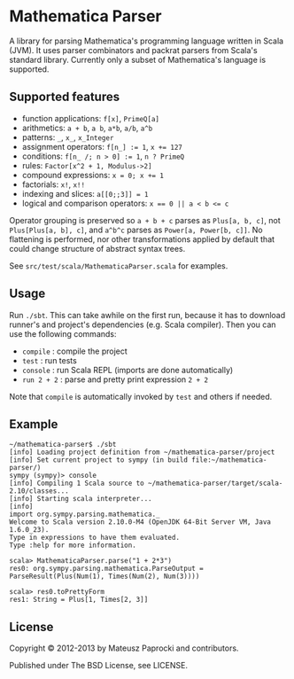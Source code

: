 Mathematica Parser
==================

A library for parsing Mathematica's programming language written in Scala (JVM). It
uses parser combinators and packrat parsers from Scala's standard library. Currently
only a subset of Mathematica's language is supported.

Supported features
------------------

* function applications: `f[x]`, `PrimeQ[a]`
* arithmetics: `a + b`, `a b`, `a*b`, `a/b`, `a^b`
* patterns: `_`, `x_`, `x_Integer`
* assignment operators: `f[n_] := 1`, `x += 127`
* conditions: `f[n_ /; n > 0] := 1`, `n ? PrimeQ`
* rules: `Factor[x^2 + 1, Modulus->2]`
* compound expressions: `x = 0; x += 1`
* factorials: `x!`, `x!!`
* indexing and slices: `a[[0;;3]] = 1`
* logical and comparison operators: `x == 0 || a < b <= c`

Operator grouping is preserved so `a + b + c` parses as `Plus[a, b, c]`, not
`Plus[Plus[a, b], c]`, and `a^b^c` parses as `Power[a, Power[b, c]]`. No
flattening is performed, nor other transformations applied by default that could
change structure of abstract syntax trees.

See `src/test/scala/MathematicaParser.scala` for examples.

Usage
-----

Run `./sbt`. This can take awhile on the first run, because it has to download
runner's and project's dependencies (e.g. Scala compiler). Then you can use the
following commands:

* `compile`   : compile the project
* `test`      : run tests
* `console`   : run Scala REPL (imports are done automatically)
* `run 2 + 2` : parse and pretty print expression `2 + 2`

Note that `compile` is automatically invoked by `test` and others if needed.

Example
-------

```
~/mathematica-parser$ ./sbt
[info] Loading project definition from ~/mathematica-parser/project
[info] Set current project to sympy (in build file:~/mathematica-parser/)
sympy (sympy)> console
[info] Compiling 1 Scala source to ~/mathematica-parser/target/scala-2.10/classes...
[info] Starting scala interpreter...
[info]
import org.sympy.parsing.mathematica._
Welcome to Scala version 2.10.0-M4 (OpenJDK 64-Bit Server VM, Java 1.6.0_23).
Type in expressions to have them evaluated.
Type :help for more information.

scala> MathematicaParser.parse("1 + 2*3")
res0: org.sympy.parsing.mathematica.ParseOutput = ParseResult(Plus(Num(1), Times(Num(2), Num(3))))

scala> res0.toPrettyForm
res1: String = Plus[1, Times[2, 3]]
```

License
-------

Copyright &copy; 2012-2013 by Mateusz Paprocki and contributors.

Published under The BSD License, see LICENSE.

